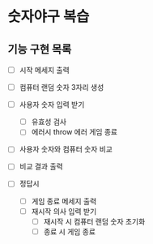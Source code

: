 # 숫자야구 복습

## 기능 구현 목록

- [ ] 시작 메세지 출력

- [ ] 컴퓨터 랜덤 숫자 3자리 생성

- [ ] 사용자 숫자 입력 받기

  - [ ] 유효성 검사
  - [ ] 에러시 throw 에러 게임 종료

- [ ] 사용자 숫자와 컴퓨터 숫자 비교

- [ ] 비교 결과 출력

- [ ] 정답시

  - [ ] 게임 종료 메세지 출력
  - [ ] 재시작 의사 입력 받기
    - [ ] 재시작 시 컴퓨터 랜덤 숫자 초기화
    - [ ] 종료 시 게임 종료
